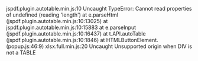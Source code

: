 jspdf.plugin.autotable.min.js:10 Uncaught TypeError: Cannot read properties of undefined (reading 'length')
    at e.parseHtml (jspdf.plugin.autotable.min.js:10:13025)
    at jspdf.plugin.autotable.min.js:10:15883
    at e.parseInput (jspdf.plugin.autotable.min.js:10:16437)
    at t.API.autoTable (jspdf.plugin.autotable.min.js:10:1846)
    at HTMLButtonElement.<anonymous> (popup.js:46:9)
xlsx.full.min.js:20 Uncaught Unsupported origin when DIV is not a TABLE
﻿
